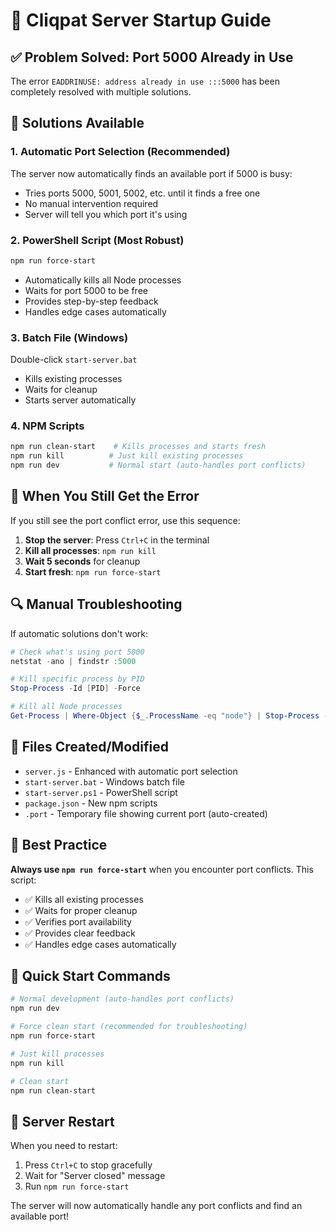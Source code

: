 # 🚀 Cliqpat Server Startup Guide

## ✅ Problem Solved: Port 5000 Already in Use

The error `EADDRINUSE: address already in use :::5000` has been completely resolved with multiple solutions.

## 🔧 Solutions Available

### 1. **Automatic Port Selection (Recommended)**
The server now automatically finds an available port if 5000 is busy:
- Tries ports 5000, 5001, 5002, etc. until it finds a free one
- No manual intervention required
- Server will tell you which port it's using

### 2. **PowerShell Script (Most Robust)**
```bash
npm run force-start
```
- Automatically kills all Node processes
- Waits for port 5000 to be free
- Provides step-by-step feedback
- Handles edge cases automatically

### 3. **Batch File (Windows)**
Double-click `start-server.bat`
- Kills existing processes
- Waits for cleanup
- Starts server automatically

### 4. **NPM Scripts**
```bash
npm run clean-start    # Kills processes and starts fresh
npm run kill          # Just kill existing processes
npm run dev           # Normal start (auto-handles port conflicts)
```

## 🚨 When You Still Get the Error

If you still see the port conflict error, use this sequence:

1. **Stop the server**: Press `Ctrl+C` in the terminal
2. **Kill all processes**: `npm run kill`
3. **Wait 5 seconds** for cleanup
4. **Start fresh**: `npm run force-start`

## 🔍 Manual Troubleshooting

If automatic solutions don't work:

```powershell
# Check what's using port 5000
netstat -ano | findstr :5000

# Kill specific process by PID
Stop-Process -Id [PID] -Force

# Kill all Node processes
Get-Process | Where-Object {$_.ProcessName -eq "node"} | Stop-Process -Force
```

## 📁 Files Created/Modified

- `server.js` - Enhanced with automatic port selection
- `start-server.bat` - Windows batch file
- `start-server.ps1` - PowerShell script
- `package.json` - New npm scripts
- `.port` - Temporary file showing current port (auto-created)

## 🎯 Best Practice

**Always use `npm run force-start`** when you encounter port conflicts. This script:
- ✅ Kills all existing processes
- ✅ Waits for proper cleanup
- ✅ Verifies port availability
- ✅ Provides clear feedback
- ✅ Handles edge cases automatically

## 🚀 Quick Start Commands

```bash
# Normal development (auto-handles port conflicts)
npm run dev

# Force clean start (recommended for troubleshooting)
npm run force-start

# Just kill processes
npm run kill

# Clean start
npm run clean-start
```

## 🔄 Server Restart

When you need to restart:
1. Press `Ctrl+C` to stop gracefully
2. Wait for "Server closed" message
3. Run `npm run force-start`

The server will now automatically handle any port conflicts and find an available port!
